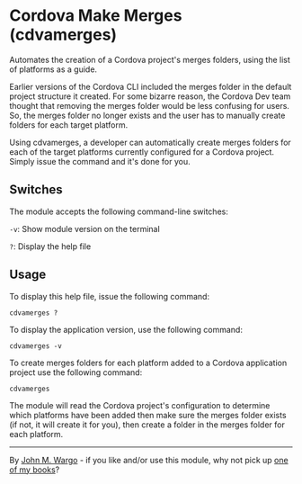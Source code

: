 Cordova Make Merges (cdvamerges)
================================
Automates the creation of a Cordova project's merges folders, using the list of platforms as a guide.

Earlier versions of the Cordova CLI included the merges folder in the default project structure it created. For some bizarre reason, the Cordova Dev team thought that removing the merges folder would be less confusing for users. So, the merges folder no longer exists and the user has to manually create folders for each target platform.

Using cdvamerges, a developer can automatically create merges folders for each of the target platforms currently configured for a Cordova project. Simply issue the command and it's done for you.

Switches
--------

The module accepts the following command-line switches:

`-v`: Show module version on the terminal

`?`: Display the help file

Usage
-----

To display this help file, issue the following command:

    cdvamerges ?

To display the application version, use the following command:

    cdvamerges -v
	
To create merges folders for each platform added to a Cordova application project use the following command:

    cdvamerges

The module will read the Cordova project's configuration to determine which platforms have been added then make sure the merges folder exists (if not, it will create it for you), then create a folder in the merges folder for each platform.

* * *
By [John M. Wargo](http://www.johnwargo.com) - if you like and/or use this module, why not pick up [one of my books](http://www.johnwargobooks.com)?
